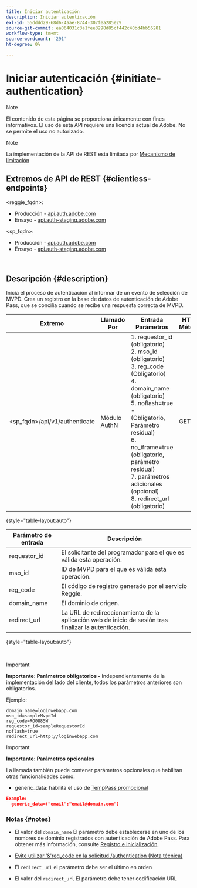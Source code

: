 ```yaml
---
title: Iniciar autenticación
description: Iniciar autenticación
exl-id: 55dddd29-68d6-4aae-8744-307fea285e29
source-git-commit: ea064031c3a1fee3298d85cf442c40bd4bb56281
workflow-type: tm+mt
source-wordcount: '291'
ht-degree: 0%

---
```


# Iniciar autenticación {#initiate-authentication}

>[!NOTE]
>
>El contenido de esta página se proporciona únicamente con fines informativos. El uso de esta API requiere una licencia actual de Adobe. No se permite el uso no autorizado.

>[!NOTE]
>
> La implementación de la API de REST está limitada por [Mecanismo de limitación](/help/authentication/throttling-mechanism.md)

## Extremos de API de REST {#clientless-endpoints}

&lt;reggie_fqdn>:

* Producción - [api.auth.adobe.com](http://api.auth.adobe.com/)
* Ensayo - [api.auth-staging.adobe.com](http://api.auth-staging.adobe.com/)

&lt;sp_fqdn>:

* Producción - [api.auth.adobe.com](http://api.auth.adobe.com/)
* Ensayo - [api.auth-staging.adobe.com](http://api.auth-staging.adobe.com/)

</br>


## Descripción {#description}

Inicia el proceso de autenticación al informar de un evento de selección de MVPD. Crea un registro en la base de datos de autenticación de Adobe Pass, que se concilia cuando se recibe una respuesta correcta de MVPD.



| Extremo | Llamado  </br>Por | Entrada   </br>Parámetros | HTTP  </br>Método | Respuesta | HTTP  </br>Respuesta |
| --- | --- | --- | --- | --- | --- |
| &lt;sp_fqdn>/api/v1/authenticate | Módulo AuthN | 1. requestor_id (obligatorio)</br>2.  mso_id (obligatorio)</br>3.  reg_code (Obligatorio)</br>4.  domain_name (obligatorio)</br>5.  noflash=true -  </br>    (Obligatorio, Parámetro residual)</br>6.  no_iframe=true (obligatorio, parámetro residual)</br>7.  parámetros adicionales (opcional)</br>8.  redirect_url (obligatorio) | GET | La aplicación web Login se redirige a la página de inicio de sesión de MVPD. | 302 para implementaciones de redirección completas |

{style="table-layout:auto"}


| Parámetro de entrada | Descripción |
| --- | --- |
| requestor_id | El solicitante del programador para el que es válida esta operación. |
| mso_id | ID de MVPD para el que es válida esta operación. |
| reg_code | El código de registro generado por el servicio Reggie. |
| domain_name | El dominio de origen. |
| redirect_url | La URL de redireccionamiento de la aplicación web de inicio de sesión tras finalizar la autenticación. |

{style="table-layout:auto"}

</br>

>[!IMPORTANT]
> 
>**Importante: Parámetros obligatorios -** Independientemente de la implementación del lado del cliente, todos los parámetros anteriores son obligatorios.
>
>
>Ejemplo:
>
>```
>domain_name=loginwebapp.com
>mso_id=sampleMvpdId
>reg_code=RO0885W
>requestor_id=sampleRequestorId
>noflash=true
>redirect_url=http://loginwebapp.com
>```

>[!IMPORTANT]
> 
>**Importante: Parámetros opcionales**
>
>La llamada también puede contener parámetros opcionales que habilitan otras funcionalidades como:
>
> * generic\_data: habilita el uso de [TempPass promocional](/help/authentication/promotional-temp-pass.md)
>
>```JSON
>Example:
>   generic_data=("email":"email@domain.com")
>```


### **Notas** {#notes}

* El valor del `domain_name` El parámetro debe establecerse en uno de los nombres de dominio registrados con autenticación de Adobe Pass. Para obtener más información, consulte [Registro e inicialización](/help/authentication/programmer-overview.md).

* [Evite utilizar &#39;&amp;&#39;reg\_code en la solicitud /authentication (Nota técnica)](/help/authentication/clientless-avoid-using-reg-code-in-authenticate-request.md)

* El `redirect_url` el parámetro debe ser el último en orden

* El valor del `redirect_url` El parámetro debe tener codificación URL
